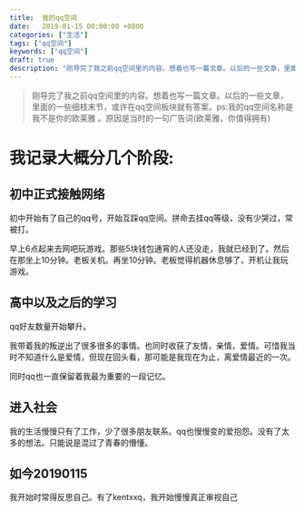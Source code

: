 ```yaml
---
title:  我的qq空间
date:   2019-01-15 00:00:00 +0800
categories: ["生活"]
tags: ["qq空间"]
keywords: ["qq空间"]
draft: true
description: "刚导完了我之前qq空间里的内容。想着也写一篇文章。以后的一些文章，里面的一些细枝末节，或许在qq空间板块就有答案。ps:我的qq空间名称是 我不是你的欧莱雅 。原因是当时的一句广告词(欧莱雅，你值得拥有)"
---
```


> 刚导完了我之前qq空间里的内容。想着也写一篇文章。以后的一些文章，里面的一些细枝末节，或许在qq空间板块就有答案。ps:我的qq空间名称是 我不是你的欧莱雅 。原因是当时的一句广告词(欧莱雅，你值得拥有)

# 我记录大概分几个阶段:

初中正式接触网络
---
初中开始有了自己的qq号，开始互踩qq空间。拼命去挂qq等级，没有少哭过，常被打。

早上6点起来去网吧玩游戏。那些5块钱包通宵的人还没走，我就已经到了。然后在那坐上10分钟。老板关机。再坐10分钟。老板觉得机器休息够了，开机让我玩游戏。

高中以及之后的学习
---
qq好友数量开始攀升。

我带着我的叛逆出了很多很多的事情。也同时收获了友情，亲情，爱情。可惜我当时不知道什么是爱情，但现在回头看，那可能是我现在为止，离爱情最近的一次。

同时qq也一直保留着我最为重要的一段记忆。

进入社会
---
我的生活慢慢只有了工作，少了很多朋友联系。qq也慢慢变的爱抱怨。没有了太多的想法。只能说是混过了青春的懵懂。

如今20190115
---
我开始时常得反思自己。有了kentxxq，我开始慢慢真正审视自己
